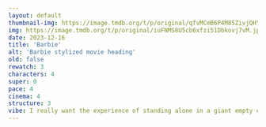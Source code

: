```yaml
---
layout: default
thumbnail-img: https://image.tmdb.org/t/p/original/qfvMCmB6P4M85ZivjQHYjaGoMOj.svg
img: https://image.tmdb.org/t/p/original/iuFNMS8U5cb6xfzi51Dbkovj7vM.jpg
date: 2023-12-16
title: 'Barbie'
alt: 'Barbie stylized movie heading'
old: false
rewatch: 3
characters: 4
super: 0
pace: 4
cinema: 4
structure: 3
vibe: I really want the experience of standing alone in a giant empty color-gradient-changing room
---
```

